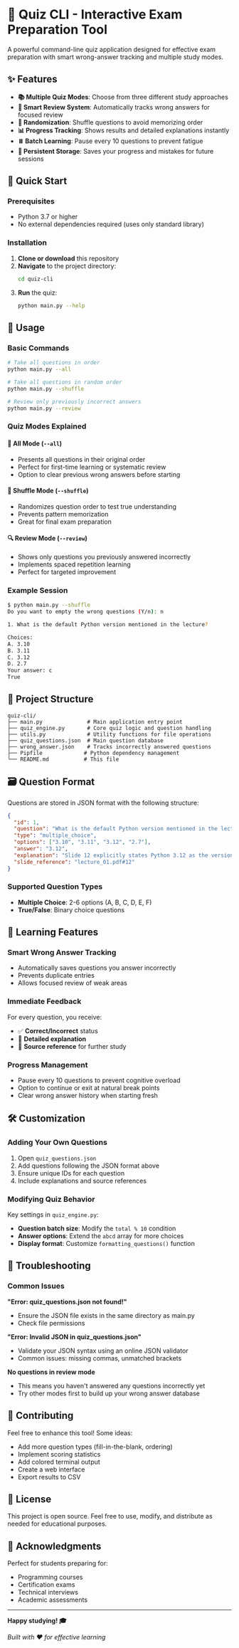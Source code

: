 # 🧠 Quiz CLI - Interactive Exam Preparation Tool

A powerful command-line quiz application designed for effective exam preparation with smart wrong-answer tracking and multiple study modes.

## ✨ Features

- **📚 Multiple Quiz Modes**: Choose from three different study approaches
- **🔄 Smart Review System**: Automatically tracks wrong answers for focused review
- **🎲 Randomization**: Shuffle questions to avoid memorizing order
- **📊 Progress Tracking**: Shows results and detailed explanations instantly
- **⏸️ Batch Learning**: Pause every 10 questions to prevent fatigue
- **💾 Persistent Storage**: Saves your progress and mistakes for future sessions

## 🚀 Quick Start

### Prerequisites

- Python 3.7 or higher
- No external dependencies required (uses only standard library)

### Installation

1. **Clone or download** this repository
2. **Navigate** to the project directory:
   ```bash
   cd quiz-cli
   ```
3. **Run** the quiz:
   ```bash
   python main.py --help
   ```

## 📖 Usage

### Basic Commands

```bash
# Take all questions in order
python main.py --all

# Take all questions in random order
python main.py --shuffle

# Review only previously incorrect answers
python main.py --review
```

### Quiz Modes Explained

#### 🎯 All Mode (`--all`)

- Presents all questions in their original order
- Perfect for first-time learning or systematic review
- Option to clear previous wrong answers before starting

#### 🎲 Shuffle Mode (`--shuffle`)

- Randomizes question order to test true understanding
- Prevents pattern memorization
- Great for final exam preparation

#### 🔍 Review Mode (`--review`)

- Shows only questions you previously answered incorrectly
- Implements spaced repetition learning
- Perfect for targeted improvement

### Example Session

```bash
$ python main.py --shuffle
Do you want to empty the wrong questions (Y/n): n

1. What is the default Python version mentioned in the lecture?

Choices:
A. 3.10
B. 3.11
C. 3.12
D. 2.7
Your answer: c
True
```

## 📁 Project Structure

```
quiz-cli/
├── main.py              # Main application entry point
├── quiz_engine.py       # Core quiz logic and question handling
├── utils.py             # Utility functions for file operations
├── quiz_questions.json  # Main question database
├── wrong_answer.json    # Tracks incorrectly answered questions
├── Pipfile             # Python dependency management
└── README.md           # This file
```

## 🗃️ Question Format

Questions are stored in JSON format with the following structure:

```json
{
  "id": 1,
  "question": "What is the default Python version mentioned in the lecture?",
  "type": "multiple_choice",
  "options": ["3.10", "3.11", "3.12", "2.7"],
  "answer": "3.12",
  "explanation": "Slide 12 explicitly states Python 3.12 as the version used.",
  "slide_reference": "lecture_01.pdf#12"
}
```

### Supported Question Types

- **Multiple Choice**: 2-6 options (A, B, C, D, E, F)
- **True/False**: Binary choice questions

## 🎯 Learning Features

### Smart Wrong Answer Tracking

- Automatically saves questions you answer incorrectly
- Prevents duplicate entries
- Allows focused review of weak areas

### Immediate Feedback

For every question, you receive:

- ✅ **Correct/Incorrect** status
- 📝 **Detailed explanation**
- 📄 **Source reference** for further study

### Progress Management

- Pause every 10 questions to prevent cognitive overload
- Option to continue or exit at natural break points
- Clear wrong answer history when starting fresh

## 🛠️ Customization

### Adding Your Own Questions

1. Open `quiz_questions.json`
2. Add questions following the JSON format above
3. Ensure unique IDs for each question
4. Include explanations and source references

### Modifying Quiz Behavior

Key settings in `quiz_engine.py`:

- **Question batch size**: Modify the `total % 10` condition
- **Answer options**: Extend the `abcd` array for more choices
- **Display format**: Customize `formatting_questions()` function

## 🐛 Troubleshooting

### Common Issues

**"Error: quiz_questions.json not found!"**

- Ensure the JSON file exists in the same directory as main.py
- Check file permissions

**"Error: Invalid JSON in quiz_questions.json"**

- Validate your JSON syntax using an online JSON validator
- Common issues: missing commas, unmatched brackets

**No questions in review mode**

- This means you haven't answered any questions incorrectly yet
- Try other modes first to build up your wrong answer database

## 🤝 Contributing

Feel free to enhance this tool! Some ideas:

- Add more question types (fill-in-the-blank, ordering)
- Implement scoring statistics
- Add colored terminal output
- Create a web interface
- Export results to CSV

## 📝 License

This project is open source. Feel free to use, modify, and distribute as needed for educational purposes.

## 🙏 Acknowledgments

Perfect for students preparing for:

- Programming courses
- Certification exams
- Technical interviews
- Academic assessments

---

**Happy studying! 🎓**

_Built with ❤️ for effective learning_
